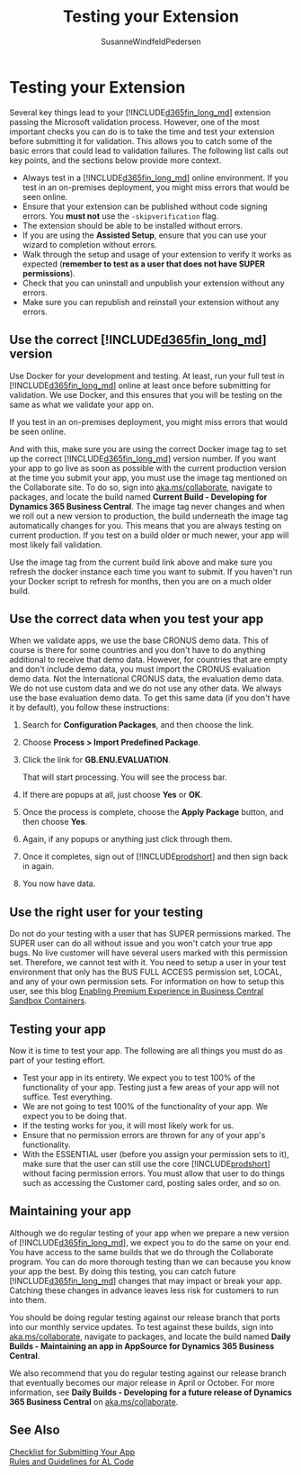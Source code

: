﻿---
title: "Testing your Extension"
description: "Describing the steps you must go through to successfully submit your app to AppSource."
author: SusanneWindfeldPedersen
ms.custom: na
ms.date: 04/01/2020
ms.reviewer: edupont
ms.topic: article
ms.service: "dynamics365-business-central"
ms.author: rweigel
---

# Testing your Extension

Several key things lead to your [!INCLUDE[d365fin_long_md](../includes/d365fin_long_md.md)] extension passing the Microsoft validation process. However, one of the most important checks you can do is to take the time and test your extension before submitting it for validation. This allows you to catch some of the basic errors that could lead to validation failures. The following list calls out key points, and the sections below provide more context.

- Always test in a [!INCLUDE[d365fin_long_md](../includes/d365fin_long_md.md)] online environment. If you test in an on-premises deployment, you might miss errors that would be seen online.
- Ensure that your extension can be published without code signing errors. You **must not** use the `-skipverification` flag.
- The extension should be able to be installed without errors.
- If you are using the **Assisted Setup**, ensure that you can use your wizard to completion without errors.
- Walk through the setup and usage of your extension to verify it works as expected (**remember to test as a user that does not have SUPER permissions**).
- Check that you can uninstall and unpublish your extension without any errors.
- Make sure you can republish and reinstall your extension without any errors.

## Use the correct [!INCLUDE[d365fin_long_md](../includes/d365fin_long_md.md)] version

Use Docker for your development and testing. At least, run your full test in [!INCLUDE[d365fin_long_md](../includes/d365fin_long_md.md)] online at least once before submitting for validation. We use Docker, and this ensures that you will be testing on the same as what we validate your app on.  

If you test in an on-premises deployment, you might miss errors that would be seen online.

And with this, make sure you are using the correct Docker image tag to set up the correct [!INCLUDE[d365fin_long_md](../includes/d365fin_long_md.md)] version number. If you want your app to go live as soon as possible with the current production version at the time you submit your app, you must use the image tag mentioned on the Collaborate site. To do so, sign into [aka.ms/collaborate](https://aka.ms/collaborate), navigate to packages, and locate the build named **Current Build - Developing for Dynamics 365 Business Central**. The image tag never changes and when we roll out a new version to production, the build underneath the image tag automatically changes for you. This means that you are always testing on current production. If you test on a build older or much newer, your app will most likely fail validation.

Use the image tag from the current build link above and make sure you refresh the docker instance each time you want to submit. If you haven't run your Docker script to refresh for months, then you are on a much older build.

## Use the correct data when you test your app

When we validate apps, we use the base CRONUS demo data. This of course is there for some countries and you don't have to do anything additional to receive that demo data. However, for countries that are empty and don't include demo data, you must import the CRONUS evaluation demo data. Not the International CRONUS data, the evaluation demo data. We do not use custom data and we do not use any other data. We always use the base evaluation demo data. To get this same data (if you don't have it by default), you follow these instructions:

1. Search for **Configuration Packages**, and then choose the link.
2. Choose **Process > Import Predefined Package**.
3. Click the link for **GB.ENU.EVALUATION**.

    That will start processing. You will see the process bar.
4. If there are popups at all, just choose **Yes** or **OK**.
5. Once the process is complete, choose the **Apply Package** button, and then choose **Yes**.
7. Again, if any popups or anything just click through them.
8. Once it completes, sign out of [!INCLUDE[prodshort](../includes/prodshort.md)] and then sign back in again.
9. You now have data.

## Use the right user for your testing

Do not do your testing with a user that has SUPER permissions marked. The SUPER user can do all without issue and you won't catch your true app bugs. No live customer will have several users marked with this permission set. Therefore, we cannot test with it. You need to setup a user in your test environment that only has the BUS FULL ACCESS permission set, LOCAL, and any of your own permission sets. For information on how to setup this user, see this blog [Enabling Premium Experience in Business Central Sandbox Containers](https://cloudblogs.microsoft.com/dynamics365/no-audience/2018/04/13/enabling-premium-experience-in-business-central-sandbox-containers/?source=nav). 

## Testing your app

Now it is time to test your app. The following are all things you must do as part of your testing effort.

- Test your app in its entirety. We expect you to test 100% of the functionality of your app. Testing just a few areas of your app will not suffice. Test everything.
- We are not going to test 100% of the functionality of your app. We expect you to be doing that.
- If the testing works for you, it will most likely work for us.
- Ensure that no permission errors are thrown for any of your app's functionality.
- With the ESSENTIAL user (before you assign your permission sets to it), make sure that the user can still use the core [!INCLUDE[prodshort](../includes/prodshort.md)] without facing permission errors. You must allow that user to do things such as accessing the Customer card, posting sales order, and so on.

## Maintaining your app

Although we do regular testing of your app when we prepare a new version of [!INCLUDE[d365fin_long_md](../includes/d365fin_long_md.md)], we expect you to do the same on your end. You have access to the same builds that we do through the Collaborate program. You can do more thorough testing than we can because you know your app the best. By doing this testing, you can catch future [!INCLUDE[d365fin_long_md](../includes/d365fin_long_md.md)] changes that may impact or break your app. Catching these changes in advance leaves less risk for customers to run into them.

You should be doing regular testing against our release branch that ports into our monthly service updates. To test against these builds, sign into [aka.ms/collaborate](https://aka.ms/collaborate), navigate to packages, and locate the build named **Daily Builds - Maintaining an app in AppSource for Dynamics 365 Business Central**.

We also recommend that you do regular testing against our release branch that eventually becomes our major release in April or October. For more information, see **Daily Builds - Developing for a future release of Dynamics 365 Business Central** on [aka.ms/collaborate](https://aka.ms/collaborate).

## See Also
[Checklist for Submitting Your App](../developer/devenv-checklist-submission.md)  
[Rules and Guidelines for AL Code](apptest-overview.md)  
